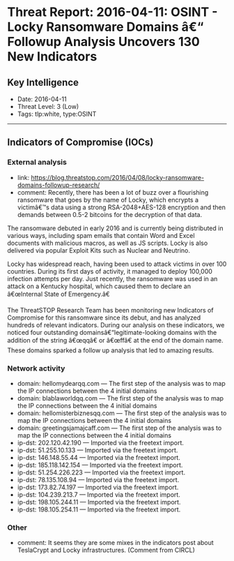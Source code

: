 # Threat Report: 2016-04-11: OSINT - Locky Ransomware Domains â€“ Followup Analysis Uncovers 130 New Indicators


## Key Intelligence
* Date: 2016-04-11
* Threat Level: 3 (Low)
* Tags: tlp:white, type:OSINT

---

## Indicators of Compromise (IOCs)
### External analysis
* link: https://blog.threatstop.com/2016/04/08/locky-ransomware-domains-followup-research/
* comment: Recently, there has been a lot of buzz over a flourishing ransomware that goes by the name of Locky, which encrypts a victimâ€™s data using a strong RSA-2048+AES-128 encryption and then demands between 0.5-2 bitcoins for the decryption of that data.

The ransomware debuted in early 2016 and is currently being distributed in various ways, including spam emails that contain Word and Excel documents with malicious macros, as well as JS scripts. Locky is also delivered via popular Exploit Kits such as Nuclear and Neutrino.

Locky has widespread reach, having been used to attack victims in over 100 countries. During its first days of activity, it managed to deploy 100,000 infection attempts per day. Just recently, the ransomware was used in an attack on a Kentucky hospital, which caused them to declare an â€œInternal State of Emergency.â€

The ThreatSTOP Research Team has been monitoring new Indicators of Compromise for this ransomware since its debut, and has analyzed hundreds of relevant indicators. During our analysis on these indicators, we noticed four outstanding domainsâ€“legitimate-looking domains with the addition of the string â€œqqâ€ or â€œffâ€ at the end of the domain name. These domains sparked a follow up analysis that led to amazing results.

### Network activity
* domain: hellomydearqq.com — The first step of the analysis was to map the IP connections between the 4 initial domains
* domain: blablaworldqq.com — The first step of the analysis was to map the IP connections between the 4 initial domains
* domain: hellomisterbiznesqq.com — The first step of the analysis was to map the IP connections between the 4 initial domains
* domain: greetingsjamajcaff.com — The first step of the analysis was to map the IP connections between the 4 initial domains
* ip-dst: 202.120.42.190 — Imported via the freetext import.
* ip-dst: 51.255.10.133 — Imported via the freetext import.
* ip-dst: 146.148.55.44 — Imported via the freetext import.
* ip-dst: 185.118.142.154 — Imported via the freetext import.
* ip-dst: 51.254.226.223 — Imported via the freetext import.
* ip-dst: 78.135.108.94 — Imported via the freetext import.
* ip-dst: 173.82.74.197 — Imported via the freetext import.
* ip-dst: 104.239.213.7 — Imported via the freetext import.
* ip-dst: 198.105.244.11 — Imported via the freetext import.
* ip-dst: 198.105.254.11 — Imported via the freetext import.

### Other
* comment: It seems they are some mixes in the indicators post about TeslaCrypt and Locky infrastructures. (Comment from CIRCL)
